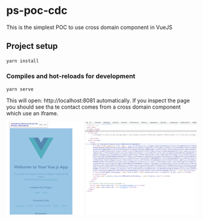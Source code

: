 # ps-poc-cdc

This is the simplest POC to use cross domain component in VueJS

## Project setup
```
yarn install
```

### Compiles and hot-reloads for development

```
yarn serve
```

This will open: http://localhost:8081 automatically. If you inspect the page you should see tha te contact comes from a cross domain component which use an iframe.

![Chrome console with the iframe displayed](./iframe.png)
